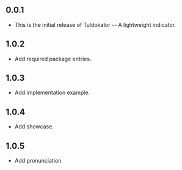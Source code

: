## 0.0.1

* This is the initial release of Tuldokator -- A lightweight indicator.
## 1.0.2

* Add required package entries.
## 1.0.3

* Add implementation example.
## 1.0.4

* Add showcase.
## 1.0.5

* Add pronunciation.

